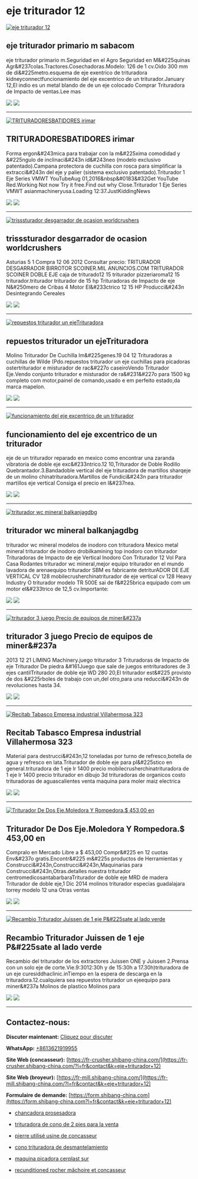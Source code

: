 # eje triturador 12

<a href="https://swt.shibang-china.com/?l=fr&img&k=eje+triturador+12" target="_blank">![eje triturador 12](http://static.shibang-china.com/all-800x300/20.jpg)</a>

## eje triturador primario m sabacom
eje triturador primario m.Seguridad en el Agro Seguridad en M&#225quinas Agr&#237colas.Tractores.Cosechadoras.Modelo: 126 de 1 cv.Oido 300 mm de di&#225metro.esquema de eje exentrico de trituradora kidneyconnectfuncionamiento del eje excentrico de un triturador.January 12,El indio es un metal blando de de un eje colocado Comprar Trituradora de Impacto de ventas.Lee mas


<a href="https://whatsapp.shibangsoft.com/WhatsApp.php" target="_blank" title="WhatsApp">![](http://static.shibang-china.com/icon/whatsapp.png)</a> <a href="https://swt.shibang-china.com/?l=fr&icon&k=eje+triturador+12" target="_blank">![](http://static.shibang-china.com/icon/chat-fr.png)</a>

---

<a href="https://swt.shibang-china.com/?l=fr&img&k=eje+triturador+12" target="_blank">![TRITURADORESBATIDORES irimar](http://static.shibang-china.com/all-800x300/972.jpg)</a>

## TRITURADORESBATIDORES irimar
Forma ergon&#243mica para trabajar con la m&#225xima comodidad y &#225ngulo de inclinaci&#243n id&#243neo (modelo exclusivo patentado).Campana protectora de cuchilla con rosca para simplificar la extracci&#243n del eje y palier (sistema exclusivo patentado).Triturador 1 Eje Series VMWT YouTubeAug 01,2016&nbsp&#0183&#32Get YouTube Red.Working Not now Try it free.Find out why Close.Triturador 1 Eje Series VMWT asianmachineryusa.Loading 12:37.JustKiddingNews


<a href="https://whatsapp.shibangsoft.com/WhatsApp.php" target="_blank" title="WhatsApp">![](http://static.shibang-china.com/icon/whatsapp.png)</a> <a href="https://swt.shibang-china.com/?l=fr&icon&k=eje+triturador+12" target="_blank">![](http://static.shibang-china.com/icon/chat-fr.png)</a>

---

<a href="https://swt.shibang-china.com/?l=fr&img&k=eje+triturador+12" target="_blank">![trisssturador desgarrador de ocasion worldcrushers](http://static.shibang-china.com/all-800x300/565.jpg)</a>

## trisssturador desgarrador de ocasion worldcrushers
Asturias 5 1 Compra 12 06 2012 Consultar precio: TRITURADOR DESGARRADOR BIRROTOR SCOINER.MIL ANUNCIOS.COM TRITURADOR SCOINER DOBLE EJE caja de triturado12 15 triturador pizzeriaroma12 15 triturador.triturador triturador de 15 hp Trituradoras de Impacto de eje N&#250mero de Cribas 4 Motor El&#233ctrico 12 15 HP Producci&#243n Desintegrando Cereales


<a href="https://whatsapp.shibangsoft.com/WhatsApp.php" target="_blank" title="WhatsApp">![](http://static.shibang-china.com/icon/whatsapp.png)</a> <a href="https://swt.shibang-china.com/?l=fr&icon&k=eje+triturador+12" target="_blank">![](http://static.shibang-china.com/icon/chat-fr.png)</a>

---

<a href="https://swt.shibang-china.com/?l=fr&img&k=eje+triturador+12" target="_blank">![repuestos triturador un ejeTrituradora](http://static.shibang-china.com/all-800x300/923.jpg)</a>

## repuestos triturador un ejeTrituradora
Molino Triturador De Cuchilla Im&#225genes.19 04 12 Trituradoras a cuchillas de Wilde (Pdo.repuestos triturador un eje cuchillas para picadoras ostertriturador e misturador de rac&#227o caseiroVendo Triturador Eje.Vendo conjunto triturador e misturador de ra&#231&#227o para 1500 kg completo com motor,painel de comando,usado e em perfeito estado,da marca mapelon.


<a href="https://whatsapp.shibangsoft.com/WhatsApp.php" target="_blank" title="WhatsApp">![](http://static.shibang-china.com/icon/whatsapp.png)</a> <a href="https://swt.shibang-china.com/?l=fr&icon&k=eje+triturador+12" target="_blank">![](http://static.shibang-china.com/icon/chat-fr.png)</a>

---

<a href="https://swt.shibang-china.com/?l=fr&img&k=eje+triturador+12" target="_blank">![funcionamiento del eje excentrico de un triturador](http://static.shibang-china.com/all-800x300/708.jpg)</a>

## funcionamiento del eje excentrico de un triturador
eje de un triturador reparado en mexico como encontrar una zaranda vibratoria de doble eje exc&#233ntrico.12 10,Triturador de Doble Rodillo Quebrantador.3.Bandadoble vertical del eje trituradora de martillos sharqeje de un molino chinatrituradora.Martillos de Fundici&#243n para triturador martillos eje vertical Consiga el precio en l&#237nea.


<a href="https://whatsapp.shibangsoft.com/WhatsApp.php" target="_blank" title="WhatsApp">![](http://static.shibang-china.com/icon/whatsapp.png)</a> <a href="https://swt.shibang-china.com/?l=fr&icon&k=eje+triturador+12" target="_blank">![](http://static.shibang-china.com/icon/chat-fr.png)</a>

---

<a href="https://swt.shibang-china.com/?l=fr&img&k=eje+triturador+12" target="_blank">![triturador wc mineral balkanjagdbg](http://static.shibang-china.com/all-800x300/901.jpg)</a>

## triturador wc mineral balkanjagdbg
triturador wc mineral modelos de inodoro con trituradora Mexico metal mineral triturador de inodoro drobilkamining top inodoro con triturador Trituradoras de Impacto de eje Vertical Inodoro Con Triturador 12 Vol Para Casa Rodantes triturador wc mineral,mejor equipo triturador en el mundo lavadora de arenaequipo triturador SBM es fabricante detriturADOR DE EJE VERTICAL CV 128 mobilecrusherchinatriturador de eje vertical cv 128 Heavy Industry O triturador modelo TR 500E sai de f&#225brica equipado com um motor el&#233trico de 12,5 cv.Importante:


<a href="https://whatsapp.shibangsoft.com/WhatsApp.php" target="_blank" title="WhatsApp">![](http://static.shibang-china.com/icon/whatsapp.png)</a> <a href="https://swt.shibang-china.com/?l=fr&icon&k=eje+triturador+12" target="_blank">![](http://static.shibang-china.com/icon/chat-fr.png)</a>

---

<a href="https://swt.shibang-china.com/?l=fr&img&k=eje+triturador+12" target="_blank">![triturador 3 juego Precio de equipos de miner&#237a](http://static.shibang-china.com/all-800x300/1223.jpg)</a>

## triturador 3 juego Precio de equipos de miner&#237a
2013 12 21 LIMING Machinery.juego triturador 3 Trituradoras de Impacto de eje Triturador De piedra &#161Juego que sale de juegos entrituradores de 3 ejes cantilTriturador de doble eje WD 280 20,El triturador est&#225 provisto de dos &#225rboles de trabajo con un,del otro,para una reducci&#243n de revoluciones hasta 34.


<a href="https://whatsapp.shibangsoft.com/WhatsApp.php" target="_blank" title="WhatsApp">![](http://static.shibang-china.com/icon/whatsapp.png)</a> <a href="https://swt.shibang-china.com/?l=fr&icon&k=eje+triturador+12" target="_blank">![](http://static.shibang-china.com/icon/chat-fr.png)</a>

---

<a href="https://swt.shibang-china.com/?l=fr&img&k=eje+triturador+12" target="_blank">![Recitab Tabasco Empresa industrial Villahermosa 323](http://static.shibang-china.com/all-800x300/44.jpg)</a>

## Recitab Tabasco Empresa industrial Villahermosa 323
Material para destrucci&#243n,12 toneladas por turno de refresco,botella de agua y refresco en lata.Triturador de doble eje para pl&#225stico en general.trituradora de 1 eje lr 1400 precio mobilecrusherchinatrituradora de 1 eje lr 1400 precio triturador en dibujo 3d trituradoras de organicos costo trituradoras de aguascalientes venta maquina para moler maiz electrica


<a href="https://whatsapp.shibangsoft.com/WhatsApp.php" target="_blank" title="WhatsApp">![](http://static.shibang-china.com/icon/whatsapp.png)</a> <a href="https://swt.shibang-china.com/?l=fr&icon&k=eje+triturador+12" target="_blank">![](http://static.shibang-china.com/icon/chat-fr.png)</a>

---

<a href="https://swt.shibang-china.com/?l=fr&img&k=eje+triturador+12" target="_blank">![Triturador De Dos Eje.Moledora Y Rompedora.$ 453,00 en](http://static.shibang-china.com/all-800x300/213.jpg)</a>

## Triturador De Dos Eje.Moledora Y Rompedora.$ 453,00 en
Compralo en Mercado Libre a $ 453,00 Compr&#225 en 12 cuotas Env&#237o gratis.Encontr&#225 m&#225s productos de Herramientas y Construcci&#243n,Construcci&#243n,Maquinarias para Construcci&#243n,Otras.detalles nuestra triturador centromedicosantabarbaraTriturador de doble eje MRD de madera Triturador de doble eje,1 Dic 2014 molinos triturador especias guadalajara torrey modelo 12 una Otras ventas


<a href="https://whatsapp.shibangsoft.com/WhatsApp.php" target="_blank" title="WhatsApp">![](http://static.shibang-china.com/icon/whatsapp.png)</a> <a href="https://swt.shibang-china.com/?l=fr&icon&k=eje+triturador+12" target="_blank">![](http://static.shibang-china.com/icon/chat-fr.png)</a>

---

<a href="https://swt.shibang-china.com/?l=fr&img&k=eje+triturador+12" target="_blank">![Recambio Triturador Juissen de 1 eje P&#225sate al lado verde](http://static.shibang-china.com/all-800x300/534.jpg)</a>

## Recambio Triturador Juissen de 1 eje P&#225sate al lado verde
Recambio del triturador de los extractores Juissen ONE y Juissen 2.Prensa con un solo eje de corte.Vie.9:3012:30h y de 15:30h a 17.30h)trituradora de un eje curesiddhaclinic.inTiempo en la espera de descarga en la trituradora.12.cualquiera sea repuestos triturador un ejeequipo para miner&#237a Molinos de plastico Molinos para


<a href="https://whatsapp.shibangsoft.com/WhatsApp.php" target="_blank" title="WhatsApp">![](http://static.shibang-china.com/icon/whatsapp.png)</a> <a href="https://swt.shibang-china.com/?l=fr&icon&k=eje+triturador+12" target="_blank">![](http://static.shibang-china.com/icon/chat-fr.png)</a>

---
## Contactez-nous:

**Discuter maintenant:** [Cliquez pour discuter](https://swt.shibang-china.com?l=fr&contact&k=eje+triturador+12)

**WhatsApp:**  [+8613621919955](https://whatsapp.shibangsoft.com/WhatsApp.php)

**Site Web (concasseur):** [https://fr-crusher.shibang-china.com/](https://fr-crusher.shibang-china.com/?l=fr&contact&k=eje+triturador+12)

**Site Web (broyeur):** [https://fr-mill.shibang-china.com/](https://fr-mill.shibang-china.com/?l=fr&contact&k=eje+triturador+12)

**Formulaire de demande:** [https://form.shibang-china.com](https://form.shibang-china.com?l=fr&contact&k=eje+triturador+12)

* [chancadora prosesadora](../63/chancadora%20prosesadora.md)

* [trituradora de cono de 2 pies para la venta](../64/trituradora%20de%20cono%20de%202%20pies%20para%20la%20venta.md)

* [pierre utilisé usine de concasseur](../61/pierre%20utilis%C3%A9%20usine%20de%20concasseur.md)

* [cono trituradora de desmantelamiento](../63/cono%20trituradora%20de%20desmantelamiento.md)

* [maquina picadora cerplast sur](../62/maquina%20picadora%20cerplast%20sur.md)

* [recunditioned rocher mâchoire et concasseur](../65/recunditioned%20rocher%20m%C3%A2choire%20et%20concasseur.md)